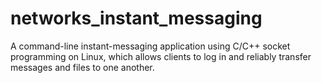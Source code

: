 # networks_instant_messaging
A command-line instant-messaging application using C/C++ socket programming on Linux, which allows clients to log in and reliably transfer messages and files to one another.
